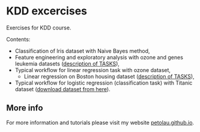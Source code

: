# KDD excercises

Exercises for KDD course.

Contents:
 - Classification of Iris dataset with Naive Bayes method,
 - Feature engineering and exploratory analysis with ozone and genes leukemia datasets ([description of TASKS](https://github.com/PetoLau/Rcourse/blob/master/Exercises/2_datasets_ozone_leukemia_exercises.md)),
 - Typical workflow for linear regression task with ozone dataset,
    - Linear regression on Boston housing dataset ([description of TASKS](https://github.com/PetoLau/Rcourse/blob/master/Exercises/4_housing_tasks.md)),
 - Typical workflow for logistic regression (classification task) with Titanic dataset ([download dataset from here](https://www.kaggle.com/c/titanic/data)).

## More info

For more information and tutorials please visit my website [petolau.github.io](https://petolau.github.io/).
